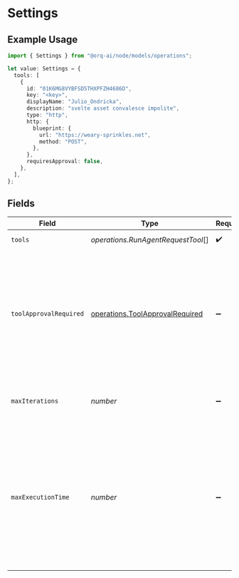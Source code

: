 # Settings

## Example Usage

```typescript
import { Settings } from "@orq-ai/node/models/operations";

let value: Settings = {
  tools: [
    {
      id: "01K6MG8VYBFSD5THXPFZH4686D",
      key: "<key>",
      displayName: "Julio_Ondricka",
      description: "svelte asset convalesce impolite",
      type: "http",
      http: {
        blueprint: {
          url: "https://weary-sprinkles.net",
          method: "POST",
        },
      },
      requiresApproval: false,
    },
  ],
};
```

## Fields

| Field                                                                                                                                                                                                                                                       | Type                                                                                                                                                                                                                                                        | Required                                                                                                                                                                                                                                                    | Description                                                                                                                                                                                                                                                 |
| ----------------------------------------------------------------------------------------------------------------------------------------------------------------------------------------------------------------------------------------------------------- | ----------------------------------------------------------------------------------------------------------------------------------------------------------------------------------------------------------------------------------------------------------- | ----------------------------------------------------------------------------------------------------------------------------------------------------------------------------------------------------------------------------------------------------------- | ----------------------------------------------------------------------------------------------------------------------------------------------------------------------------------------------------------------------------------------------------------- |
| `tools`                                                                                                                                                                                                                                                     | *operations.RunAgentRequestTool*[]                                                                                                                                                                                                                          | :heavy_check_mark:                                                                                                                                                                                                                                          | Tools available to the agent                                                                                                                                                                                                                                |
| `toolApprovalRequired`                                                                                                                                                                                                                                      | [operations.ToolApprovalRequired](../../models/operations/toolapprovalrequired.md)                                                                                                                                                                          | :heavy_minus_sign:                                                                                                                                                                                                                                          | If all, the agent will require approval for all tools. If respect_tool, the agent will require approval for tools that have the requires_approval flag set to true. If none, the agent will not require approval for any tools.                             |
| `maxIterations`                                                                                                                                                                                                                                             | *number*                                                                                                                                                                                                                                                    | :heavy_minus_sign:                                                                                                                                                                                                                                          | Maximum iterations(llm calls) before the agent will stop executing.                                                                                                                                                                                         |
| `maxExecutionTime`                                                                                                                                                                                                                                          | *number*                                                                                                                                                                                                                                                    | :heavy_minus_sign:                                                                                                                                                                                                                                          | Maximum time (in seconds) for the agent thinking process. This does not include the time for tool calls and sub agent calls. It will be loosely enforced, the in progress LLM calls will not be terminated and the last assistant message will be returned. |